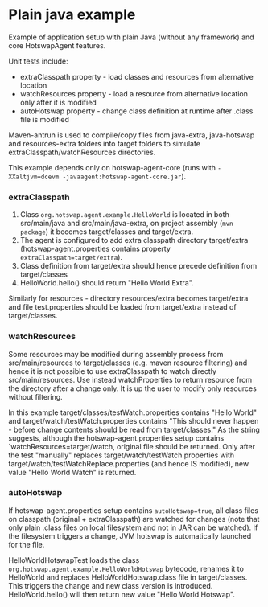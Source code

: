 Plain java example
==================

Example of application setup with plain Java (without any framework) and core HotswapAgent features.

Unit tests include:

* extraClasspath property - load classes and resources from alternative location 
* watchResources property - load a resource from alternative location only after it is modified
* autoHotswap property - change class definition at runtime after .class file is modified

Maven-antrun is used to compile/copy files from java-extra, java-hotswap and resources-extra folders into 
target folders to simulate extraClasspath/watchResources directories.

This example depends only on hotswap-agent-core (runs with `-XXaltjvm=dcevm -javaagent:hotswap-agent-core.jar`).

### extraClasspath

1. Class `org.hotswap.agent.example.HelloWorld` is located in both src/main/java and src/main/java-extra, 
on project assembly (`mvn package`) it becomes target/classes and target/extra. 
1. The agent is configured to add extra classpath directory target/extra 
(hotswap-agent.properties contains property `extraClasspath=target/extra`). 
1. Class definition from target/extra  should hence precede definition from target/classes 
1. HelloWorld.hello() should return "Hello World Extra".

Similarly for resources - directory resources/extra becomes target/extra and file test.properties should
be loaded from target/extra instead of target/classes.

### watchResources
Some resources may be modified during assembly process from src/main/resources to target/classes (e.g. maven resource
filtering) and hence it is not possible to use extraClasspath to watch directly src/main/resources. Use instead
watchProperties to return resource from the directory after a change only. It is up the user to modify only resources
without filtering.

In this example target/classes/testWatch.properties contains "Hello World" and target/watch/testWatch.properties
contains "This should never happen - before change contents should be read from target/classes." As the string
suggests, although the hotswap-agent.properties setup contains `watchResources=target/watch, original file
should be returned. Only after the test "manually" replaces target/watch/testWatch.properties with 
target/watch/testWatchReplace.properties (and hence IS modified), new value "Hello World Watch" is returned.

### autoHotswap
If hotswap-agent.properties setup contains `autoHotswap=true`, all class files on classpath (original + 
extraClasspath) are watched for changes (note that only plain .class files on local filesystem and not in JAR can
be watched). If the filesystem triggers a change, JVM hotswap is automatically launched for the file.
 
HelloWorldHotswapTest loads the class `org.hotswap.agent.example.HelloWorldHotswap` bytecode, renames
it to HelloWorld and replaces HelloWorldHotswap.class file in target/classes. This triggers the change
and new class version is introduced. HelloWorld.hello() will then return new value "Hello World Hotswap".
 